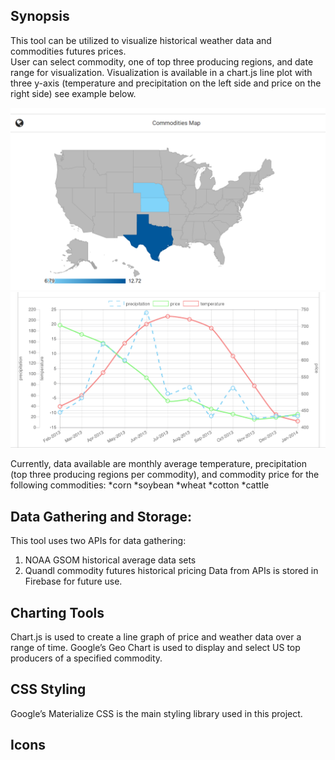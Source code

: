 ## Synopsis
This tool can be utilized to visualize historical weather data and commodities futures prices.  
User can select commodity, one of top three producing regions, and date range for visualization. Visualization is available in a chart.js line plot with three y-axis (temperature and precipitation on the left side and price on the right side) see example below.  

![Alt text](assets/images/sampleMap.PNG "sample map")
![Alt text](assets/images/samplePlot.png "sample visualization")

Currently, data available are monthly average temperature, precipitation (top three producing regions per commodity), and commodity price for the following commodities:
*corn
*soybean
*wheat
*cotton
*cattle
## Data Gathering and Storage:
This tool uses two APIs for data gathering:
1.	NOAA GSOM historical average data sets
2.	Quandl commodity futures historical pricing
Data from APIs is stored in Firebase for future use.  
## Charting Tools
Chart.js is used to create a line graph of price and weather data over a range of time.
Google’s Geo Chart is used to display and select US top producers of a specified commodity.
## CSS Styling
Google’s Materialize CSS is the main styling library used in this project.
## Icons
